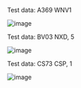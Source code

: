 Test data: A369 WNV1

![image](https://github.com/user-attachments/assets/45e8df61-2ddc-4231-a261-38c97ea898f0)

Test data: BV03 NXD, 5

![image](https://github.com/user-attachments/assets/22637e88-6299-48f6-9c0a-16f3b540205b)

Test data: CS73 CSP, 1

![image](https://github.com/user-attachments/assets/715c9876-d50c-4f4a-9338-1c814f67d5fa)


